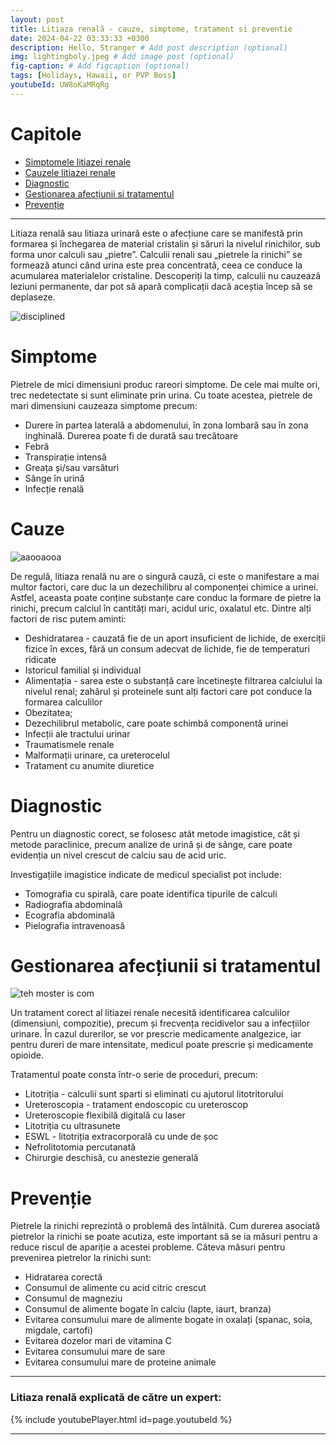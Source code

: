 ```yaml
---
layout: post
title: Litiaza renală - cauze, simptome, tratament si preventie
date: 2024-04-22 03:33:33 +0300
description: Hello, Stranger # Add post description (optional)
img: lightingboly.jpeg # Add image post (optional)
fig-caption: # Add figcaption (optional)
tags: [Holidays, Hawaii, or PVP Boss]
youtubeId: UW8oKaMRqRg
---
```


# **Capitole**
* <A href="#Simptome">Simptomele litiazei renale</A>
* <A href="#Cauze">Cauzele litiazei renale</A>
* <A href="#diagnostic">Diagnostic</A>
* <A href="#Gestionarea-afecțiunii-si-tratamentul">Gestionarea afecțiunii si tratamentul</A>
* <A href="#prevenție">Prevenție</A>

---

Litiaza renală sau litiaza urinară este o afecțiune care se manifestă prin formarea și închegarea de material cristalin și săruri la nivelul rinichilor, sub forma unor calculi sau „pietre”. Calculii renali sau „pietrele la rinichi” se formează atunci când urina este prea concentrată, ceea ce conduce la acumularea materialelor cristaline. Descoperiți la timp, calculii nu cauzează leziuni permanente, dar pot să apară complicații dacă aceștia încep să se deplaseze.

![disciplined]({{site.baseurl}}/assets/img/rockinmykidney.jpeg)

# **Simptome**

Pietrele de mici dimensiuni produc rareori simptome. De cele mai multe ori, trec nedetectate si sunt eliminate prin urina. Cu toate acestea, pietrele de mari dimensiuni cauzeaza simptome precum:

* Durere în partea laterală a abdomenului, în zona lombară sau în zona inghinală. Durerea poate fi de durată sau trecătoare
* Febră
* Transpirație intensă
* Greața și/sau varsături
* Sânge în urină
* Infecție renală

# **Cauze**
![aaooaooa]({{site.baseurl}}/assets/img/owww.jpeg)

De regulă, litiaza renală nu are o singură cauză, ci este o manifestare a mai multor factori, care duc la un dezechilibru al componenței chimice a urinei. Astfel, aceasta poate conține substanțe care conduc la formare de pietre la rinichi, precum calciul în cantități mari, acidul uric, oxalatul etc. Dintre alți factori de risc putem aminti:

* Deshidratarea - cauzată fie de un aport insuficient de lichide, de exerciții fizice în exces, fără un consum adecvat de lichide, fie de temperaturi ridicate
* Istoricul familial și individual
* Alimentația - sarea este o substanță care încetinește filtrarea calciului la nivelul renal; zahărul și proteinele sunt alți factori care pot conduce la formarea calculilor
* Obezitatea;
* Dezechilibrul metabolic, care poate schimbă componentă urinei
* Infecții ale tractului urinar
* Traumatismele renale
* Malformații urinare, ca ureterocelul
* Tratament cu anumite diuretice

# **Diagnostic**

Pentru un diagnostic corect, se folosesc atât metode imagistice, cât și metode paraclinice, precum analize de urină și de sânge, care poate evidenția un nivel crescut de calciu sau de acid uric.

Investigațiile imagistice indicate de medicul specialist pot include:

* Tomografia cu spirală, care poate identifica tipurile de calculi
* Radiografia abdominală
* Ecografia abdominală
* Pielografia intravenoasă

# **Gestionarea afecțiunii si tratamentul**

![teh moster is com]({{site.baseurl}}/assets/img/gulpgulp.jpeg)

Un tratament corect al litiazei renale necesită identificarea calculilor (dimensiuni, compozitie), precum și frecvența recidivelor sau a infecțiilor urinare. În cazul durerilor, se vor prescrie medicamente analgezice, iar pentru dureri de mare intensitate, medicul poate prescrie și medicamente opioide.

Tratamentul poate consta într-o serie de proceduri, precum:

* Litotriția - calculii sunt sparti si eliminati cu ajutorul litotritorului
* Ureteroscopia - tratament endoscopic cu ureteroscop
* Ureteroscopie flexibilă digitală cu laser
* Litotriția cu ultrasunete
* ESWL - litotriția extracorporală cu unde de șoc
* Nefrolitotomia percutanată
* Chirurgie deschisă, cu anestezie generală

# **Prevenție**

Pietrele la rinichi reprezintă o problemă des întâlnită.
Cum durerea asociată pietrelor la rinichi se poate acutiza, este important să se ia măsuri pentru a reduce riscul de apariție a acestei probleme. Câteva măsuri pentru prevenirea pietrelor la rinichi sunt:
* Hidratarea corectă
* Consumul de alimente cu acid citric crescut
* Consumul de magneziu
* Consumul de alimente bogate în calciu (lapte, iaurt, branza)
* Evitarea consumului mare de alimente bogate in oxalați (spanac, soia, migdale, cartofi)
* Evitarea dozelor mari de vitamina C
* Evitarea consumului mare de sare
* Evitarea consumului mare de proteine animale

---
### Litiaza renală explicată de către un expert:
{% include youtubePlayer.html id=page.youtubeId %}


---
